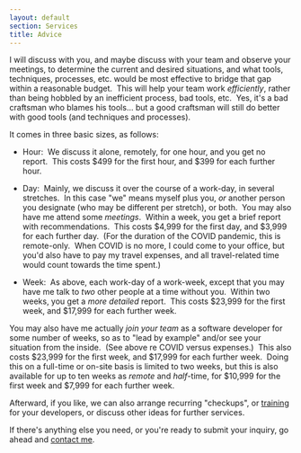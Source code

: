 ```yaml
---
layout: default
section: Services
title: Advice
---
```


I will discuss with you,
and maybe discuss with your team and observe your meetings,
to determine the current and desired situations,
and what
tools, techniques, processes, etc.
would be most effective
to bridge that gap
within a reasonable budget.&nbsp;
This will help your team work _efficiently_,
rather than being hobbled by
an inefficient process,
bad tools,
etc.&nbsp;
Yes, it's a bad craftsman who blames his tools...
but a good craftsman will still do better with good tools
(and techniques and processes).

It comes in three basic sizes,
as follows:

- Hour:&nbsp;
  We discuss it alone,
  remotely,
  for one hour,
  and you get no report.&nbsp;
  This costs $499 for the first hour,
  and $399 for each further hour.

- Day:&nbsp;
  Mainly, we discuss it
  over the course of a work-day,
  in several stretches.&nbsp;
  In this case "we" means
  myself plus you,
  _or_ another person you designate
  (who may be different per stretch),
  or both.&nbsp;
  You may also have me attend some _meetings_.&nbsp;
  Within a week, you get a brief report with recommendations.&nbsp;
  This costs $4,999 for the first day,
  and $3,999 for each further day.&nbsp;
  (For the duration of the COVID pandemic, this is remote-only.&nbsp;
  When COVID is no more,
  I could come to your office,
  but you'd also have to pay my travel expenses,
  and all travel-related time would count towards the time spent.)

- Week:&nbsp;
  As above,
  each work-day of a work-week,
  except that you may have me talk to
  _two_ other people at a time without you.&nbsp;
  Within two weeks, you get a _more detailed_ report.&nbsp;
  This costs $23,999 for the first week,
  and $17,999 for each further week.

You may also have me actually _join your team_
as a software developer
for some number of weeks,
so as to
"lead by example"
and/or
see your situation from the inside.&nbsp;
(See above re COVID versus expenses.)&nbsp;
This also costs $23,999 for the first week,
and $17,999 for each further week.&nbsp;
Doing this on a full-time or on-site basis
is limited to two weeks,
but this is also available for
up to ten weeks
as _remote_ and _half_-time,
for $10,999 for the first week and $7,999 for each further week.

Afterward, if you like,
we can also arrange recurring "checkups",
or
[training](training) for your developers,
or discuss other ideas for further services.

If there's anything else you need,
or you're ready to submit your inquiry,
go ahead and
[contact me](contact).
